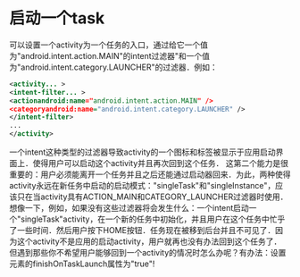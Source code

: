# 启动一个task

可以设置一个activity为一个任务的入口，通过给它一个值为"android.intent.action.MAIN"的intent过滤器"和一个值为"android.intent.category.LAUNCHER"的过滤器．例如：

```xml
<activity... >
<intent-filter... >
<actionandroid:name="android.intent.action.MAIN" />
<categoryandroid:name="android.intent.category.LAUNCHER" />
</intent-filter>
...
</activity>
```
一个intent这种类型的过滤器导致activity的一个图标和标签被显示于应用启动界面上．使得用户可以启动这个activity并且再次回到这个任务．
这第二个能力是很重要的：用户必须能离开一个任务并且之后还能通过启动器回来．为此，两种使得activity永远在新任务中启动的启动模式："singleTask"和"singleInstance"，应该只在当activity具有ACTION_MAIN和CATEGORY_LAUNCHER过滤器时使用．想像一下，例如，如果没有这些过滤器将会发生什么：一个intent启动一个"singleTask"activity，在一个新的任务中初始化，并且用户在这个任务中忙乎了一些时间．然后用户按下HOME按钮．任务现在被移到后台并且不可见了．因为这个activity不是应用的启动activity，用户就再也没有办法回到这个任务了．
但遇到那些你不希望用户能够回到一个activity的情况时怎么办呢？有办法：设置<activity>元素的finishOnTaskLaunch属性为"true"!